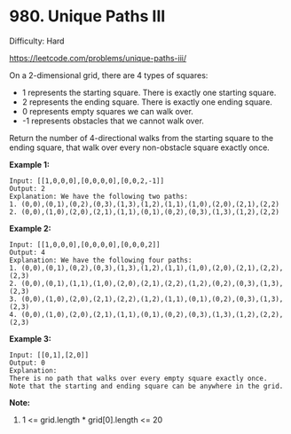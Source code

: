 # 980. Unique Paths III

Difficulty: Hard

https://leetcode.com/problems/unique-paths-iii/

On a 2-dimensional grid, there are 4 types of squares:

* 1 represents the starting square.  There is exactly one starting square.
* 2 represents the ending square.  There is exactly one ending square.
* 0 represents empty squares we can walk over.
* -1 represents obstacles that we cannot walk over.

Return the number of 4-directional walks from the starting square to the ending square, that walk over every non-obstacle square exactly once.

**Example 1:**
```
Input: [[1,0,0,0],[0,0,0,0],[0,0,2,-1]]
Output: 2
Explanation: We have the following two paths: 
1. (0,0),(0,1),(0,2),(0,3),(1,3),(1,2),(1,1),(1,0),(2,0),(2,1),(2,2)
2. (0,0),(1,0),(2,0),(2,1),(1,1),(0,1),(0,2),(0,3),(1,3),(1,2),(2,2)
```

**Example 2:**
```
Input: [[1,0,0,0],[0,0,0,0],[0,0,0,2]]
Output: 4
Explanation: We have the following four paths: 
1. (0,0),(0,1),(0,2),(0,3),(1,3),(1,2),(1,1),(1,0),(2,0),(2,1),(2,2),(2,3)
2. (0,0),(0,1),(1,1),(1,0),(2,0),(2,1),(2,2),(1,2),(0,2),(0,3),(1,3),(2,3)
3. (0,0),(1,0),(2,0),(2,1),(2,2),(1,2),(1,1),(0,1),(0,2),(0,3),(1,3),(2,3)
4. (0,0),(1,0),(2,0),(2,1),(1,1),(0,1),(0,2),(0,3),(1,3),(1,2),(2,2),(2,3)
```

**Example 3:**
```
Input: [[0,1],[2,0]]
Output: 0
Explanation: 
There is no path that walks over every empty square exactly once.
Note that the starting and ending square can be anywhere in the grid.
```

**Note:**

1. 1 <= grid.length * grid[0].length <= 20

